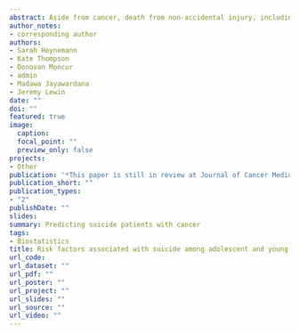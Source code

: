 ```yaml
---
abstract: Aside from cancer, death from non-accidental injury, including suicide, is the greatest cause of mortality for adolescent and young adults (AYA). A retrospective analysis of AYA (aged between 15 and 39) during 1975 to 2016 from the Surveillance, Epidemiology, and End Results database was conducted. Training and test sets were used to develop a model predicting suicide in AYA with cancer. Model performance in predicting suicide was evaluated using the area under receiver operating characteristic curve. 
author_notes:
- corresponding author 
authors:
- Sarah Heynemann
- Kate Thompson
- Donovan Moncur
- admin
- Madawa Jayawardana
- Jeremy Lewin
date: ""
doi: ""
featured: true
image:
  caption: 
  focal_point: ""
  preview_only: false
projects: 
- Other
publication: '*This paper is still in review at Journal of Cancer Medicine.*'
publication_short: ""
publication_types:
- "2"
publishDate: ""
slides: 
summary: Predicting suicide patients with cancer 
tags:
- Biostatistics
title: Risk factors associated with suicide among adolescent and young adults (AYA) with cancer
url_code: 
url_dataset: ""
url_pdf: ""
url_poster: ""
url_project: ""
url_slides: ""
url_source: ""
url_video: ""
---
```



